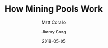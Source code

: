 ---
layout: media
title: How Mining Pools Work
date: 2018-05-05
categories: ['Bitcoin']
author: ['Matt Corallo', 'Jimmy Song']
external_url: https://www.youtube.com/watch?v=dpCEa6NB7to
---